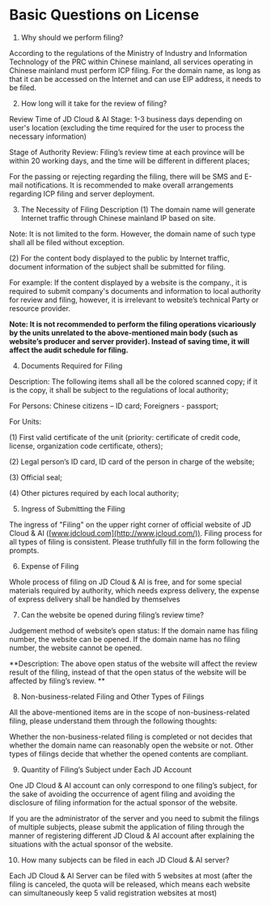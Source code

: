 # Basic Questions on License

1. Why should we perform filing?

According to the regulations of the Ministry of Industry and Information Technology of the PRC within Chinese mainland, all services operating in Chinese mainland must perform ICP filing. For the domain name, as long as that it can be accessed on the Internet and can use EIP address, it needs to be filed.

2. How long will it take for the review of filing?

Review Time of JD Cloud & AI Stage: 1-3 business days depending on user's location (excluding the time required for the user to process the necessary information)

Stage of Authority Review: Filing’s review time at each province will be within 20 working days, and the time will be different in different places;

For the passing or rejecting regarding the filing, there will be SMS and E-mail notifications. It is recommended to make overall arrangements regarding ICP filing and server deployment.

3. The Necessity of Filing
Description
(1) The domain name will generate Internet traffic through Chinese mainland IP based on site.

Note: It is not limited to the form. However, the domain name of such type shall all be filed without exception.

(2) For the content body displayed to the public by Internet traffic, document information of the subject shall be submitted for filing.

For example: If the content displayed by a website is the company., it is required to submit company's documents and information to local authority for review and filing, however, it is irrelevant to website’s technical Party or resource provider.

**Note: It is not recommended to perform the filing operations vicariously by the units unrelated to the above-mentioned main body (such as website’s producer and server provider). Instead of saving time, it will affect the audit schedule for filing.**

4. Documents Required for Filing

Description: The following items shall all be the colored scanned copy; if it is the copy, it shall be subject to the regulations of local authority;

For Persons: Chinese citizens – ID card; Foreigners - passport;

For Units:

(1) First valid certificate of the unit (priority: certificate of credit code, license, organization code certificate, others);

(2) Legal person’s ID card, ID card of the person in charge of the website;

(3) Official seal;

(4) Other pictures required by each local authority;

5. Ingress of Submitting the Filing

The ingress of "Filing" on the upper right corner of official website of JD Cloud & AI ([www.jdcloud.com](http://www.jcloud.com/)). Filing process for all types of filing is consistent. Please truthfully fill in the form following the prompts.

6. Expense of Filing

Whole process of filing on JD Cloud & AI is free, and for some special materials required by authority, which needs express delivery, the expense of express delivery shall be handled by themselves

7. Can the website be opened during filing’s review time?

Judgement method of website’s open status: If the domain name has filing number, the website can be opened. If the domain name has no filing number, the website cannot be opened.

**Description: The above open status of the website will affect the review result of the filing, instead of that the open status of the website will be affected by filing’s review. **

8. Non-business-related Filing and Other Types of Filings

All the above-mentioned items are in the scope of non-business-related filing, please understand them through the following thoughts:

Whether the non-business-related filing is completed or not decides that whether the domain name can reasonably open the website or not. Other types of filings decide that whether the opened contents are compliant.

9. Quantity of Filing’s Subject under Each JD Account

One JD Cloud & AI account can only correspond to one filing’s subject, for the sake of avoiding the occurrence of agent filing and avoiding the disclosure of filing information for the actual sponsor of the website.

If you are the administrator of the server and you need to submit the filings of multiple subjects, please submit the application of filing through the manner of registering different JD Cloud & AI account after explaining the situations with the actual sponsor of the website.

10. How many subjects can be filed in each JD Cloud & AI server?

Each JD Cloud & AI Server can be filed with 5 websites at most (after the filing is canceled, the quota will be released, which means each website can simultaneously keep 5 valid registration websites at most)
